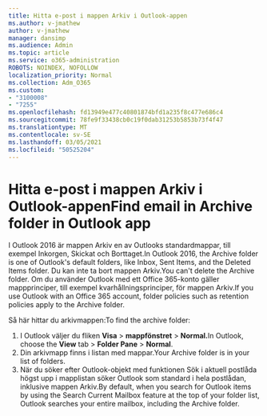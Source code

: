 ```yaml
---
title: Hitta e-post i mappen Arkiv i Outlook-appen
ms.author: v-jmathew
author: v-jmathew
manager: dansimp
ms.audience: Admin
ms.topic: article
ms.service: o365-administration
ROBOTS: NOINDEX, NOFOLLOW
localization_priority: Normal
ms.collection: Adm_O365
ms.custom:
- "3100008"
- "7255"
ms.openlocfilehash: fd13949e477c40801874bfd1a235f8c477e686c4
ms.sourcegitcommit: 78fe9f33438cb0c19f0dab31253b5853b73f4f47
ms.translationtype: MT
ms.contentlocale: sv-SE
ms.lasthandoff: 03/05/2021
ms.locfileid: "50525204"
---
```

# <a name="find-email-in-archive-folder-in-outlook-app"></a><span data-ttu-id="43290-102">Hitta e-post i mappen Arkiv i Outlook-appen</span><span class="sxs-lookup"><span data-stu-id="43290-102">Find email in Archive folder in Outlook app</span></span>

<span data-ttu-id="43290-103">I Outlook 2016 är mappen Arkiv en av Outlooks standardmappar, till exempel Inkorgen, Skickat och Borttaget.</span><span class="sxs-lookup"><span data-stu-id="43290-103">In Outlook 2016, the Archive folder is one of Outlook's default folders, like Inbox, Sent Items, and the Deleted Items folder.</span></span> <span data-ttu-id="43290-104">Du kan inte ta bort mappen Arkiv.</span><span class="sxs-lookup"><span data-stu-id="43290-104">You can't delete the Archive folder.</span></span> <span data-ttu-id="43290-105">Om du använder Outlook med ett Office 365-konto gäller mappprinciper, till exempel kvarhållningsprinciper, för mappen Arkiv.</span><span class="sxs-lookup"><span data-stu-id="43290-105">If you use Outlook with an Office 365 account, folder policies such as retention policies apply to the Archive folder.</span></span>

<span data-ttu-id="43290-106">Så här hittar du arkivmappen:</span><span class="sxs-lookup"><span data-stu-id="43290-106">To find the archive folder:</span></span>

1. <span data-ttu-id="43290-107">I Outlook väljer du fliken **Visa** > **mappfönstret**  >  **Normal.**</span><span class="sxs-lookup"><span data-stu-id="43290-107">In Outlook, choose the **View** tab > **Folder Pane** > **Normal**.</span></span>
2. <span data-ttu-id="43290-108">Din arkivmapp finns i listan med mappar.</span><span class="sxs-lookup"><span data-stu-id="43290-108">Your Archive folder is in your list of folders.</span></span>
3. <span data-ttu-id="43290-109">När du söker efter Outlook-objekt med funktionen Sök i aktuell postlåda högst upp i mapplistan söker Outlook som standard i hela postlådan, inklusive mappen Arkiv.</span><span class="sxs-lookup"><span data-stu-id="43290-109">By default, when you search for Outlook items by using the Search Current Mailbox feature at the top of your folder list, Outlook searches your entire mailbox, including the Archive folder.</span></span>
